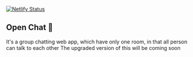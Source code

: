 [![Netlify Status](https://api.netlify.com/api/v1/badges/12f93168-82cc-451c-a317-3b83b2c0fc00/deploy-status)](https://app.netlify.com/sites/openchat-bhargab/deploys)

## Open Chat 💬
It's a group chatting web app, which have only one room, in that all person can talk to each other
The upgraded version of this will be coming soon
